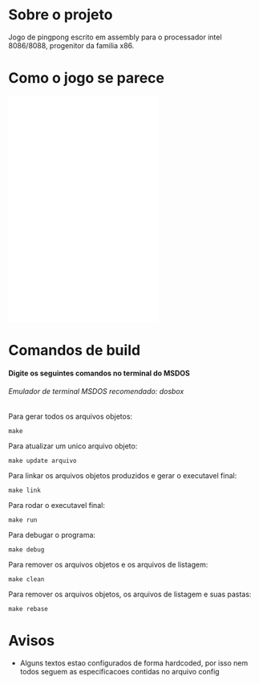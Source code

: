 # Sobre o projeto
Jogo de pingpong escrito em assembly para o processador intel 8086/8088, progenitor da familia x86.

# Como o jogo se parece
![Menu inicial](/ASSETS/menu.asm)
![Tela de carregamento](/ASSETS/loading-screen.asm)
![Jogo](/ASSETS/gameplay.asm)

# Comandos de build
#### Digite os seguintes comandos no terminal do MSDOS
###### Emulador de terminal MSDOS recomendado: dosbox

Para gerar todos os arquivos objetos:

`make`

Para atualizar um unico arquivo objeto:

`make update arquivo`

Para linkar os arquivos objetos produzidos e gerar o executavel final:

`make link`

Para rodar o executavel final:

`make run`

Para debugar o programa:

`make debug`

Para remover os arquivos objetos e os arquivos de listagem:

`make clean`

Para remover os arquivos objetos, os arquivos de listagem e suas pastas:

`make rebase`

# Avisos
- Alguns textos estao configurados de forma hardcoded, por isso nem todos seguem as especificacoes contidas no arquivo config
